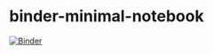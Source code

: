 # binder-minimal-notebook

[![Binder](http://mybinder.org/badge_logo.svg)](https://mybinder.org/v2/gh/apiloqbc/binder-minimal-notebook/master)

